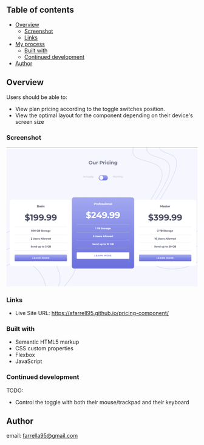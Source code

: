 ## Table of contents

- [Overview](#overview)
  - [Screenshot](#screenshot)
  - [Links](#links)
- [My process](#my-process)
  - [Built with](#built-with)
  - [Continued development](#continued-development)
- [Author](#author)

## Overview

Users should be able to:

- View plan pricing according to the toggle switches position.
- View the optimal layout for the component depending on their device's screen size

### Screenshot

![Alt text](./screenshot.png "screenshot")

### Links

- Live Site URL: https://afarrell95.github.io/pricing-component/

### Built with

- Semantic HTML5 markup
- CSS custom properties
- Flexbox
- JavaScript

### Continued development

TODO:

- Control the toggle with both their mouse/trackpad and their keyboard

## Author

email: farrella95@gmail.com
